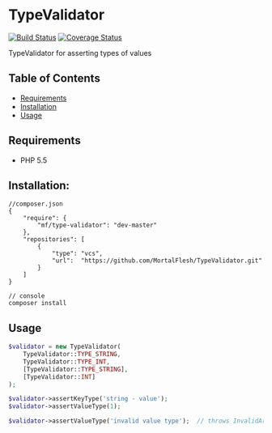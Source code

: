 TypeValidator
=============

[![Build Status](https://travis-ci.org/MortalFlesh/TypeValidator.svg?branch=master)](https://travis-ci.org/MortalFlesh/TypeValidator)
[![Coverage Status](https://coveralls.io/repos/github/MortalFlesh/TypeValidator/badge.svg?branch=master)](https://coveralls.io/github/MortalFlesh/TypeValidator?branch=master)

TypeValidator for asserting types of values

## Table of Contents
- [Requirements](#requirements)
- [Installation](#installation)
- [Usage](#usage)

## <a name="requirements"></a>Requirements
- PHP 5.5


## <a name="installation"></a>Installation:
```
//composer.json
{
    "require": {
        "mf/type-validator": "dev-master"
    },
    "repositories": [
        {
            "type": "vcs",
            "url":  "https://github.com/MortalFlesh/TypeValidator.git"
        }
    ]
}

// console
composer install
```


## <a name="usage"></a>Usage
```php
$validator = new TypeValidator(
    TypeValidator::TYPE_STRING,
    TypeValidator::TYPE_INT,
    [TypeValidator::TYPE_STRING],
    [TypeValidator::INT]
);

$validator->assertKeyType('string - value');
$validator->assertValueType(1);

$validator->assertValueType('invalid value type');  // throws InvalidArgumentException
```

